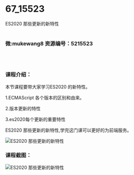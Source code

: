 # 67_15523
ES2020 那些更新的新特性
<br/></br>
<h3>微:mukewang8 资源编号：5215523</h3>
<br/></br>
<h3>课程介绍：</h3>
<p>本节课程要带大家学习<a title="查看与 ES2020 相关的文章" target="_blank">ES2020</a> 的新特性。</p>
<p>1.ECMAScript 各个版本的区别和由来。</p>
<p>2.版本更新的特性</p>
<p>3.es2020每个更新的重要特性</p>
<p>ES2020 那些更新的新特性,学完这门课可以更好的为前端服务。</p>
<p><img src="https://www.ko996.com/wp-content/uploads/img/2020/10/2-7.png" alt="ES2020 那些更新的新特性"></p>
<div class="info-desc">
<h3>课程截图：</h3>
<p><img src="https://www.ko996.com/wp-content/uploads/img/2020/10/1-9.png" alt="ES2020 那些更新的新特性"></p>


			
</div>
